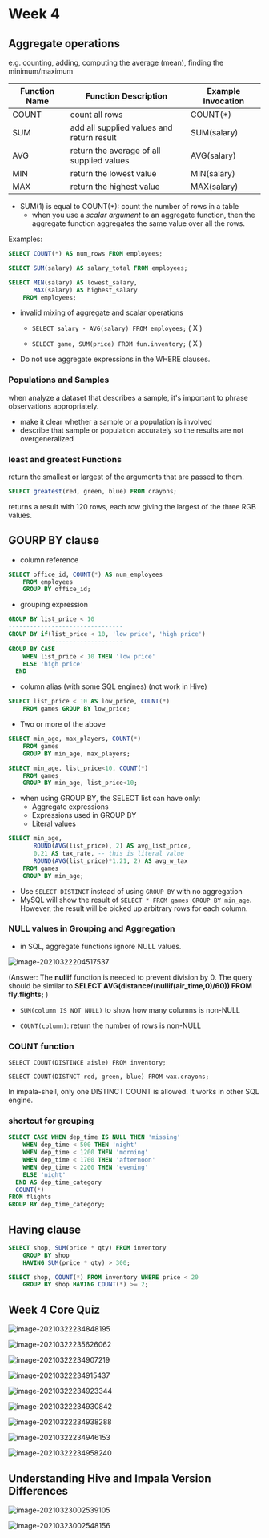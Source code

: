 # Week 4

## Aggregate operations

e.g. counting, adding, computing the average (mean), finding the minimum/maximum

| Function Name | Function Description                      | Example Invocation |
| ------------- | ----------------------------------------- | ------------------ |
| COUNT         | count all rows                            | COUNT(*)           |
| SUM           | add all supplied values and return result | SUM(salary)        |
| AVG           | return the average of all supplied values | AVG(salary)        |
| MIN           | return the lowest value                   | MIN(salary)        |
| MAX           | return the highest value                  | MAX(salary)        |

* SUM(1) is equal to COUNT(*): count the number of rows in a table
  * when you use a *scalar argument* to an aggregate function, then the aggregate function aggregates the same value over all the rows.

Examples:

```sql
SELECT COUNT(*) AS num_rows FROM employees;
```

```sql
SELECT SUM(salary) AS salary_total FROM employees;
```

```sql
SELECT MIN(salary) AS lowest_salary,
	   MAX(salary) AS highest_salary
    FROM employees;
```

* invalid mixing of aggregate and scalar operations

  * `SELECT salary - AVG(salary) FROM employees;` ( X )

  * `SELECT game, SUM(price) FROM fun.inventory;` ( X )

* Do not use aggregate expressions in the WHERE clauses.

### Populations and Samples

when analyze a dataset that describes a sample, it's important to phrase observations appropriately.

* make it clear whether a sample or a population is involved
* describe that sample or population accurately so the results are not overgeneralized

### **least** and **greatest** Functions

return the smallest or largest of the arguments that are passed to them.

```sql
SELECT greatest(red, green, blue) FROM crayons;
```

returns a result with 120 rows, each row giving the largest of the three RGB values.

## GOURP BY clause

* column reference

```sql
SELECT office_id, COUNT(*) AS num_employees
	FROM employees
	GROUP BY office_id;
```

* grouping expression
```sql
GROUP BY list_price < 10
--------------------------------
GROUP BY if(list_price < 10, 'low price', 'high price')
--------------------------------
GROUP BY CASE
	WHEN list_price < 10 THEN 'low price'
	ELSE 'high price'
  END
```

* column alias (with some SQL engines) (not work in Hive)

```sql
SELECT list_price < 10 AS low_price, COUNT(*) 
	FROM games GROUP BY low_price;
```

* Two or more of the above

```sql
SELECT min_age, max_players, COUNT(*)
	FROM games
	GROUP BY min_age, max_players;
```

```sql
SELECT min_age, list_price<10, COUNT(*)
	FROM games
	GROUP BY min_age, list_price<10;
```

* when using GROUP BY, the SELECT list can have only:
  * Aggregate expressions
  * Expressions used in GROUP BY
  * Literal values

```sql
SELECT min_age,
	   ROUND(AVG(list_price), 2) AS avg_list_price,
	   0.21 AS tax_rate, -- this is literal value
	   ROUND(AVG(list_price)*1.21, 2) AS avg_w_tax
	FROM games
	GROUP BY min_age;
```

* Use `SELECT DISTINCT` instead of using `GROUP BY` with no aggregation
* MySQL will show the result of `SELECT * FROM games GROUP BY min_age`. However, the result will be picked up arbitrary rows for each column.

### NULL values in Grouping and Aggregation

* in SQL, aggregate functions ignore NULL values.

![image-20210322204517537](C:%5CUsers%5CUSER%5CAppData%5CRoaming%5CTypora%5Ctypora-user-images%5Cimage-20210322204517537.png)

(Answer: The **nullif** function is needed to prevent division by 0. The query should be similar to **SELECT AVG(distance/(nullif(air_time,0)/60)) FROM fly.flights;** )

* `SUM(column IS NOT NULL)`  to show how many columns is non-NULL

* `COUNT(column)`: return the number of rows is non-NULL

### COUNT function

`SELECT COUNT(DISTINCE aisle) FROM inventory;`

`SELECT COUNT(DISTNCT red, green, blue) FROM wax.crayons;`

In impala-shell, only one DISTINCT COUNT is allowed. It works in other SQL engine.

### shortcut for grouping

```sql
SELECT CASE WHEN dep_time IS NULL THEN 'missing'
    WHEN dep_time < 500 THEN 'night'
    WHEN dep_time < 1200 THEN 'morning'
    WHEN dep_time < 1700 THEN 'afternoon'
    WHEN dep_time < 2200 THEN 'evening'
    ELSE 'night'
  END AS dep_time_category
  COUNT(*)
FROM flights
GROUP BY dep_time_category; 
```

## Having clause

```sql
SELECT shop, SUM(price * qty) FROM inventory
	GROUP BY shop
	HAVING SUM(price * qty) > 300;
```

```sql
SELECT shop, COUNT(*) FROM inventory WHERE price < 20
	GROUP BY shop HAVING COUNT(*) >= 2;
```

## Week 4 Core Quiz

![image-20210322234848195](C:/Users/USER/AppData/Roaming/Typora/typora-user-images/image-20210322234848195.png)



![image-20210322235626062](C:/Users/USER/AppData/Roaming/Typora/typora-user-images/image-20210322235626062.png)

![image-20210322234907219](C:/Users/USER/AppData/Roaming/Typora/typora-user-images/image-20210322234907219.png)

![image-20210322234915437](C:/Users/USER/AppData/Roaming/Typora/typora-user-images/image-20210322234915437.png)

![image-20210322234923344](C:/Users/USER/AppData/Roaming/Typora/typora-user-images/image-20210322234923344.png)

![image-20210322234930842](C:/Users/USER/AppData/Roaming/Typora/typora-user-images/image-20210322234930842.png)

![image-20210322234938288](C:/Users/USER/AppData/Roaming/Typora/typora-user-images/image-20210322234938288.png)

![image-20210322234946153](C:/Users/USER/AppData/Roaming/Typora/typora-user-images/image-20210322234946153.png)

![image-20210322234958240](C:/Users/USER/AppData/Roaming/Typora/typora-user-images/image-20210322234958240.png)

## Understanding Hive and Impala Version Differences

![image-20210323002539105](C:/Users/USER/AppData/Roaming/Typora/typora-user-images/image-20210323002539105.png)

![image-20210323002548156](C:/Users/USER/AppData/Roaming/Typora/typora-user-images/image-20210323002548156.png)